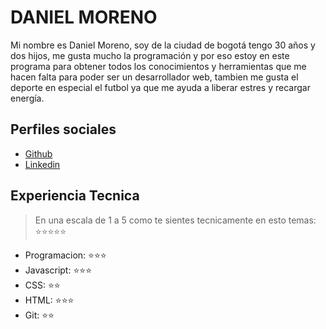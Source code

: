 # DANIEL MORENO

Mi nombre es Daniel Moreno, soy de la ciudad de bogotá tengo 30 años y dos hijos, me gusta mucho la 
programación y por eso estoy en este programa para obtener todos los conocimientos y herramientas que me hacen falta para poder ser un desarrollador web, tambien me gusta el deporte en especial el futbol ya que me ayuda a liberar estres y recargar energía.

## Perfiles sociales

- [Github](https://github.com/daniel911127/)
- [Linkedin](www.linkedin.com/in/daniel-moreno-847521230)

## Experiencia Tecnica
> En una escala de 1 a 5 como te sientes tecnicamente en esto temas:  ⭐️⭐️⭐️⭐️⭐️

- Programacion: ⭐️⭐️⭐️
- Javascript: ⭐️⭐️⭐️
- CSS: ⭐️⭐️
- HTML: ⭐️⭐️⭐️
- Git: ⭐️⭐️
